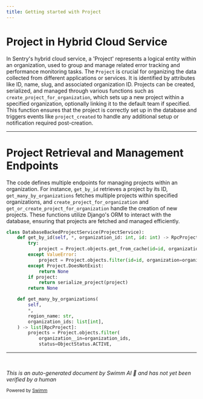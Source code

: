 ```yaml
---
title: Getting started with Project
---
```

# Project in Hybrid Cloud Service

In Sentry's hybrid cloud service, a 'Project' represents a logical entity within an organization, used to group and manage related error tracking and performance monitoring tasks. The `Project` is crucial for organizing the data collected from different applications or services. It is identified by attributes like ID, name, slug, and associated organization ID. Projects can be created, serialized, and managed through various functions such as `create_project_for_organization`, which sets up a new project within a specified organization, optionally linking it to the default team if specified. This function ensures that the project is correctly set up in the database and triggers events like `project_created` to handle any additional setup or notification required post-creation.

<SwmSnippet path="/src/sentry/services/hybrid_cloud/project/impl.py" line="24">

---

# Project Retrieval and Management Endpoints

The code defines multiple endpoints for managing projects within an organization. For instance, `get_by_id` retrieves a project by its ID, `get_many_by_organizations` fetches multiple projects within specified organizations, and `create_project_for_organization` and `get_or_create_project_for_organization` handle the creation of new projects. These functions utilize Django's ORM to interact with the database, ensuring that projects are fetched and managed efficiently.

```python
class DatabaseBackedProjectService(ProjectService):
    def get_by_id(self, *, organization_id: int, id: int) -> RpcProject | None:
        try:
            project = Project.objects.get_from_cache(id=id, organization=organization_id)
        except ValueError:
            project = Project.objects.filter(id=id, organization=organization_id).first()
        except Project.DoesNotExist:
            return None
        if project:
            return serialize_project(project)
        return None

    def get_many_by_organizations(
        self,
        *,
        region_name: str,
        organization_ids: list[int],
    ) -> list[RpcProject]:
        projects = Project.objects.filter(
            organization__in=organization_ids,
            status=ObjectStatus.ACTIVE,
```

---

</SwmSnippet>

&nbsp;

*This is an auto-generated document by Swimm AI 🌊 and has not yet been verified by a human*

<SwmMeta version="3.0.0" repo-id="Z2l0aHViJTNBJTNBc2VudHJ5JTNBJTNBZ2V0c2VudHJ5" repo-name="sentry"><sup>Powered by [Swimm](/)</sup></SwmMeta>
